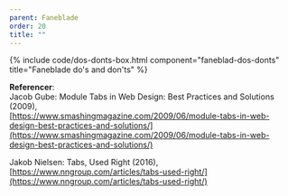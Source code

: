 ```yaml
---
parent: Faneblade
order: 20
title: ""
---
```

{% include code/dos-donts-box.html component="faneblad-dos-donts" title="Faneblade do's and don'ts" %}

**Referencer**:<br />
Jacob Gube: Module Tabs in Web Design: Best Practices and Solutions (2009),<br />
[https://www.smashingmagazine.com/2009/06/module-tabs-in-web-design-best-practices-and-solutions/](https://www.smashingmagazine.com/2009/06/module-tabs-in-web-design-best-practices-and-solutions/)

Jakob Nielsen: Tabs, Used Right (2016),<br />
[https://www.nngroup.com/articles/tabs-used-right/](https://www.nngroup.com/articles/tabs-used-right/)
